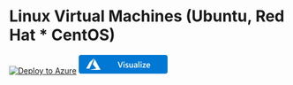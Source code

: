 # Linux Virtual Machines (Ubuntu, Red Hat * CentOS)

[![Deploy to Azure](https://aka.ms/deploytoazurebutton)](https://portal.azure.com/#create/Microsoft.Template/uri/https%3A%2F%2Fraw.githubusercontent.com%2Fshawnadrockleonard%2Fblacksmith%2Fshawns%2Fdev%2Ftemplates%2Fazure%2FLinux%2Fazuredeploy.json) [![Visualize](https://raw.githubusercontent.com/Azure/azure-quickstart-templates/master/1-CONTRIBUTION-GUIDE/images/visualizebutton.png)](http://armviz.io/#/?load=https%3A%2F%2Fraw.githubusercontent.com%2Fshawnadrockleonard%2Fblacksmith%2Fshawns%2Fdev%2Ftemplates%2Fazure%2FLinux%2Fazuredeploy.json)